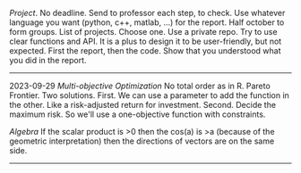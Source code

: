 *Project*. No deadline. Send to professor each step, to check. Use whatever language you want (python, c++, matlab, ...) for the report.
Half october to form groups. List of projects. Choose one.
Use a private repo.
Try to use clear functions and API.
It is a plus to design it to be user-friendly, but not expected.
First the report, then the code. Show that you understood what you did in the report.

---

2023-09-29
*Multi-objective Optimization*
No total order as in R.
Pareto Frontier.
Two solutions.
First. We can use a parameter to add the function in the other. Like a risk-adjusted return for investment.
Second. Decide the maximum risk.
So we'll use a one-objective function with constraints.

*Algebra*
If the scalar product is >0 then the cos(a) is >a (because of the geometric interpretation) then the directions of vectors are on the same side.

---



























